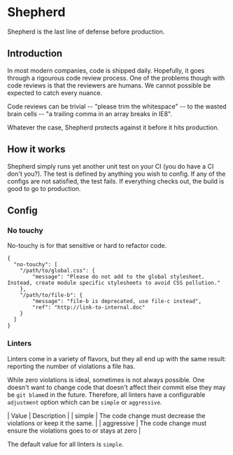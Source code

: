 # Shepherd

Shepherd is the last line of defense before production.


## Introduction

In most modern companies, code is shipped daily. Hopefully, it goes through a rigourous code review process. One of the problems though with code reviews is that the reviewers are humans. We cannot possible be expected to catch every nuance.

Code reviews can be trivial -- "please trim the whitespace" -- to the wasted brain cells -- "a trailing comma in an array breaks in IE8".

Whatever the case, Shepherd protects against it before it hits production.

## How it works

Shepherd simply runs yet another unit test on your CI (you do have a CI don't you?). The test is defined by anything you wish to config. If any of the configs are not satisfied, the test fails. If everything checks out, the build is good to go to production.

## Config

### No touchy

No-touchy is for that sensitive or hard to refactor code.

```
{
  "no-touchy": [
  	"/path/to/global.css": {
  		"message": "Please do not add to the global stylesheet. Instead, create module specific stylesheets to avoid CSS pollution."
  	},
  	"/path/to/file-b": {
  		"message": "file-b is deprecated, use file-c instead",
  		"ref": "http://link-to-internal.doc"
  	}
  ]
}
```

### Linters

Linters come in a variety of flavors, but they all end up with the same result: reporting the number of violations a file has.

While zero violations is ideal, sometimes is not always possible. One doesn't want to change code that doesn't affect their commit else they may be `git blame`d in the future. Therefore, all linters have a configurable `adjustment` option which can be `simple` or `aggressive`.

| Value      | Description                                                         |
| simple     | The code change must decrease the violations or keep it the same.   |
| aggressive | The code change must ensure the violations goes to or stays at zero |

The default value for all linters is `simple`.
